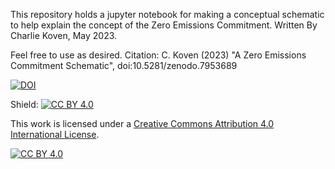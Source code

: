 This repository holds a jupyter notebook for making a conceptual
schematic to help explain the concept of the Zero Emissions
Commitment. Written By Charlie Koven, May 2023.

Feel free to use as desired. Citation: C. Koven (2023) "A Zero Emissions Commitment Schematic", doi:10.5281/zenodo.7953689

[![DOI](https://zenodo.org/badge/DOI/10.5281/zenodo.7953689.svg)](https://doi.org/10.5281/zenodo.7953689)

Shield: [![CC BY 4.0][cc-by-shield]][cc-by]

This work is licensed under a
[Creative Commons Attribution 4.0 International License][cc-by].

[![CC BY 4.0][cc-by-image]][cc-by]

[cc-by]: http://creativecommons.org/licenses/by/4.0/
[cc-by-image]: https://i.creativecommons.org/l/by/4.0/88x31.png
[cc-by-shield]: https://img.shields.io/badge/License-CC%20BY%204.0-lightgrey.svg

